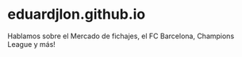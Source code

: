 # eduardjlon.github.io
Hablamos sobre el Mercado de fichajes, el FC Barcelona, Champions League y más!
